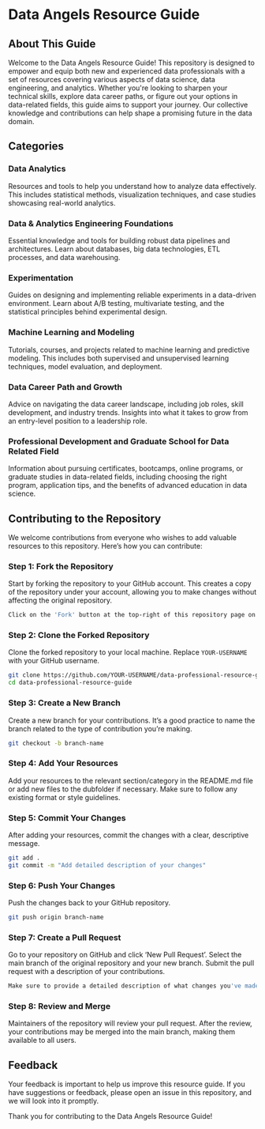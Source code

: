 
# Data Angels Resource Guide

## About This Guide

Welcome to the Data Angels Resource Guide! This repository is designed to empower and equip both new and experienced data professionals with a set of resources covering various aspects of data science, data engineering, and analytics. Whether you're looking to sharpen your technical skills, explore data career paths, or figure out your options in data-related fields, this guide aims to support your journey. Our collective knowledge and contributions can help shape a promising future in the data domain.

## Categories

### Data Analytics
Resources and tools to help you understand how to analyze data effectively. This includes statistical methods, visualization techniques, and case studies showcasing real-world analytics.

### Data & Analytics Engineering Foundations
Essential knowledge and tools for building robust data pipelines and architectures. Learn about databases, big data technologies, ETL processes, and data warehousing.

### Experimentation
Guides on designing and implementing reliable experiments in a data-driven environment. Learn about A/B testing, multivariate testing, and the statistical principles behind experimental design.

### Machine Learning and Modeling
Tutorials, courses, and projects related to machine learning and predictive modeling. This includes both supervised and unsupervised learning techniques, model evaluation, and deployment.

### Data Career Path and Growth
Advice on navigating the data career landscape, including job roles, skill development, and industry trends. Insights into what it takes to grow from an entry-level position to a leadership role.

### Professional Development and Graduate School for Data Related Field
Information about pursuing certificates, bootcamps, online programs, or graduate studies in data-related fields, including choosing the right program, application tips, and the benefits of advanced education in data science.

## Contributing to the Repository

We welcome contributions from everyone who wishes to add valuable resources to this repository. Here’s how you can contribute:

### Step 1: Fork the Repository

Start by forking the repository to your GitHub account. This creates a copy of the repository under your account, allowing you to make changes without affecting the original repository.

```bash
Click on the 'Fork' button at the top-right of this repository page on GitHub.
```

### Step 2: Clone the Forked Repository

Clone the forked repository to your local machine. Replace `YOUR-USERNAME` with your GitHub username.

```bash
git clone https://github.com/YOUR-USERNAME/data-professional-resource-guide.git
cd data-professional-resource-guide
```

### Step 3: Create a New Branch

Create a new branch for your contributions. It’s a good practice to name the branch related to the type of contribution you’re making.

```bash
git checkout -b branch-name
```

### Step 4: Add Your Resources

Add your resources to the relevant section/category in the README.md file or add new files to the dubfolder if necessary. Make sure to follow any existing format or style guidelines.

### Step 5: Commit Your Changes

After adding your resources, commit the changes with a clear, descriptive message.

```bash
git add .
git commit -m "Add detailed description of your changes"
```

### Step 6: Push Your Changes

Push the changes back to your GitHub repository.

```bash
git push origin branch-name
```

### Step 7: Create a Pull Request

Go to your repository on GitHub and click ‘New Pull Request’. Select the main branch of the original repository and your new branch. Submit the pull request with a description of your contributions.

```bash
Make sure to provide a detailed description of what changes you've made and why they are beneficial.
```

### Step 8: Review and Merge

Maintainers of the repository will review your pull request. After the review, your contributions may be merged into the main branch, making them available to all users.

## Feedback

Your feedback is important to help us improve this resource guide. If you have suggestions or feedback, please open an issue in this repository, and we will look into it promptly.

Thank you for contributing to the Data Angels Resource Guide!
```